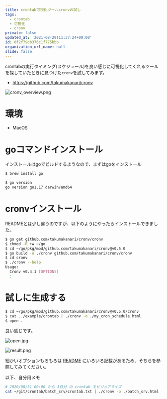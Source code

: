 ```yaml
---
title: crontab可視化ツールcronvお試し
tags:
  - crontab
  - 可視化
  - cronv
private: false
updated_at: '2021-08-29T11:37:24+09:00'
id: 0f2f79db376c1f775bbb
organization_url_name: null
slide: false
---
```

crontabの実行タイミング(スケジュール)を良い感じに可視化してくれるツールを探していたときに見つけた`cronv`を試してみます。

* https://github.com/takumakanari/cronv

![cronv_overview.png](https://qiita-image-store.s3.ap-northeast-1.amazonaws.com/0/59081/8bcb5535-fdd4-6a9b-5379-8128cf961378.png)

# 環境

* MacOS

# goコマンドインストール

インストールはgoでビルドするようなので、まずはgoをインストール

```bash
$ brew install go

$ go version
go version go1.17 darwin/amd64
```

# cronvインストール

READMEとは少し違うのですが、以下のようにやったらインストールできました。

```bash
$ go get github.com/takumakanari/cronv/cronv
$ chmod -R +w ~/go
$ cd ~/go/pkg/mod/github.com/takumakanari/cronv@v0.5.0
$ go build -o ./cronv github.com/takumakanari/cronv/cronv
$ cd cronv
$ ./cronv --help
Usage:
  Cronv v0.4.1 [OPTIONS]
  :
```

# 試しに生成する

```bash
$ cd ~/go/pkg/mod/github.com/takumakanari/cronv@v0.5.0/cronv
$ cat ../example/crontab | ./cronv -o ./my_cron_schedule.html
$ open .
```

良い感じです。

![open.jpg](https://qiita-image-store.s3.ap-northeast-1.amazonaws.com/0/59081/9824cc89-ca24-2928-560e-429826e3ee81.jpeg)

![result.png](https://qiita-image-store.s3.ap-northeast-1.amazonaws.com/0/59081/4ece9924-81f0-ec11-bdd8-16a9d9c12b44.png)

細かいオプションもろもろは [README](https://github.com/takumakanari/cronv/blob/master/README.md) にいろいろ記載があるため、そちらを参照してみてください。

以下、自分用メモ

```bash
# 2020/08/31 00:00 から 1日分 の crontab をビジュアライズ
cat ~/git/crontab/batch_srv/crontab.txt | ./cronv -o ./batch_srv.html -w 180  --from-date '2020/08/31' --from-time '00:00' -d 1d --title batch_srv
```
